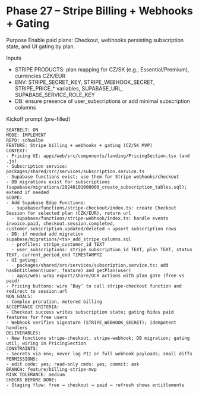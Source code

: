 # Phase 27 – Stripe Billing + Webhooks + Gating

Purpose
Enable paid plans: Checkout, webhooks persisting subscription state, and UI gating by plan.

Inputs
- STRIPE PRODUCTS: plan mapping for CZ/SK (e.g., Essential/Premium), currencies CZK/EUR
- ENV: STRIPE_SECRET_KEY, STRIPE_WEBHOOK_SECRET, STRIPE_PRICE_* variables, SUPABASE_URL, SUPABASE_SERVICE_ROLE_KEY
- DB: ensure presence of user_subscriptions or add minimal subscription columns

Kickoff prompt (pre-filled)
```
SEATBELT: ON
MODE: IMPLEMENT
REPO: schwalbe
FEATURE: Stripe billing + webhooks + gating (CZ/SK MVP)
CONTEXT:
- Pricing UI: apps/web/src/components/landing/PricingSection.tsx (and .js)
- Subscription service: packages/shared/src/services/subscription.service.ts
- Supabase functions exist; use them for Stripe webhooks/checkout
- DB migrations exist for subscriptions (supabase/migrations/20240101000000_create_subscription_tables.sql); extend if needed
SCOPE:
- Add Supabase Edge Functions:
  - supabase/functions/stripe-checkout/index.ts: create Checkout Session for selected plan (CZK/EUR), return url
  - supabase/functions/stripe-webhook/index.ts: handle events invoice.paid, checkout.session.completed, customer.subscription.updated/deleted → upsert subscription rows
- DB: if needed add migration supabase/migrations/<ts>_add_stripe_columns.sql
  - profiles: stripe_customer_id TEXT
  - user_subscriptions: stripe_subscription_id TEXT, plan TEXT, status TEXT, current_period_end TIMESTAMPTZ
- UI gating:
  - packages/shared/src/services/subscription.service.ts: add hasEntitlement(user, feature) and getPlan(user)
  - apps/web: wrap export/share/OCR actions with plan gate (free vs paid)
- Pricing buttons: wire ‘Buy’ to call stripe-checkout function and redirect to session.url
NON_GOALS:
- Complex proration, metered billing
ACCEPTANCE CRITERIA:
- Checkout success writes subscription state; gating hides paid features for free users
- Webhook verifies signature (STRIPE_WEBHOOK_SECRET); idempotent handlers
DELIVERABLES:
- New functions stripe-checkout, stripe-webhook; DB migration; gating util; wiring in PricingSection
CONSTRAINTS:
- Secrets via env; never log PII or full webhook payloads; small diffs
PERMISSIONS:
- edit code: yes; read-only cmds: yes; commit: ask
BRANCH: feature/billing-stripe-mvp
RISK TOLERANCE: medium
CHECKS BEFORE DONE:
- Staging flow: free → checkout → paid → refresh shows entitlements
```
